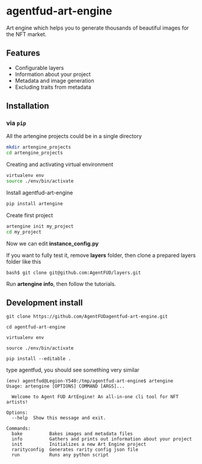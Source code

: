 # agentfud-art-engine
Art engine which helps you to generate thousands of beautiful images for the NFT market.

## Features

- Configurable layers
- Information about your project
- Metadata and image generation
- Excluding traits from metadata

## Installation

### via `pip`

All the artengine projects could be in a single directory

```bash
mkdir artengine_projects
cd artengine_projects
```

Creating and activating virtual environment

```bash
virtualenv env
source ./env/bin/activate
```

Install agentfud-art-engine

```bash
pip install artengine
```

Create first project

```bash
artengine init my_project
cd my_project
```

Now we can edit **instance_config.py**

If you want to fully test it, remove **layers** folder, then clone a prepared layers folder like this
```
bash$ git clone git@github.com:AgentFUD/layers.git
```
Run **artengine info**, then follow the tutorials.

## Development install

```
git clone https://github.com/AgentFUDagentfud-art-engine.git

cd agentfud-art-engine

virtualenv env

source ./env/bin/activate

pip install --editable .
```
type agentfud, you should see something very similar

```
(env) agentfud@Legion-Y540:/tmp/agentfud-art-engine$ artengine
Usage: artengine [OPTIONS] COMMAND [ARGS]...

  Welcome to Agent FUD ArtEngine! An all-in-one cli tool for NFT artists!

Options:
  --help  Show this message and exit.

Commands:
  bake          Bakes images and metadata files
  info          Gathers and prints out information about your project
  init          Initializes a new Art Engine project
  rarityconfig  Generates rarity config json file
  run           Runs any python script
```
